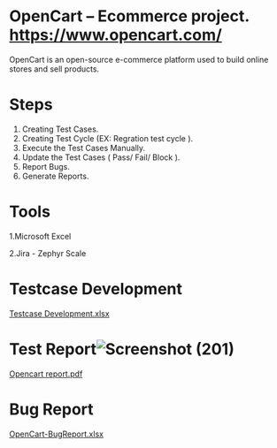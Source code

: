 # OpenCart – Ecommerce project. https://www.opencart.com/
OpenCart is an open-source e-commerce platform used to build online stores and sell 
products.

# Steps 
1. Creating Test Cases.
2. Creating Test Cycle (EX: Regration test cycle ).
3. Execute the Test Cases Manually.
4. Update the Test Cases ( Pass/ Fail/ Block ).
5. Report Bugs.
6. Generate Reports.
# Tools
1.Microsoft Excel

2.Jira - Zephyr Scale

# Testcase Development 
[Testcase Development.xlsx](https://github.com/ajaygujjar424/OpenCart/files/12456752/Testcase.Development.xlsx)


# Test Report![Screenshot (201)](https://github.com/ajaygujjar424/OpenCart/assets/127547339/dddd22b3-935c-4de6-b3df-e1c3272f8941)

[Opencart report.pdf](https://github.com/ajaygujjar424/OpenCart/files/12456711/Opencart.report.pdf)
# Bug Report
[OpenCart-BugReport.xlsx](https://github.com/ajaygujjar424/OpenCart/files/12456786/OpenCart-BugReport.xlsx)
